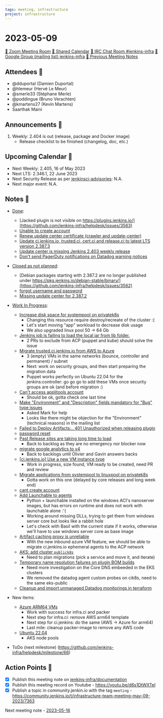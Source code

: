 ```yaml
---
tags: meeting, infrastructure
project: infrastructure
---
```

<!-- markdownlint-disable MD026-->

# 2023-05-09

[:movie_camera: Zoom Meeting Room](https://zoom.us/j/92454301214?pwd=aEVoUi9EanpaakN3L1ZxRlpDQk5Ddz09)
[:calendar: Shared Calendar](https://jenkins.io/event-calendar/)
[:speech_balloon: IRC Chat Room #jenkins-infra](https://jenkins.io/chat/#jenkins-infra)
[:email: Google Group (mailing list) jenkins-infra](https://groups.google.com/g/jenkins-infra)
[🧠 Previous Meeting Notes](https://github.com/jenkins-infra/documentation/blob/main/meetings/2023-05-02.md)

## Attendees 👥


<!-- Handles are community.jenkins.io handles -->

* @dduportal (Damien Duportal)
* @hlemeur (Hervé Le Meur)
* @smerle33 (Stéphane Merle)
* @poddingue (Bruno Verachten)
* @kmartens27 (Kevin Martens)
* Saarthak Maini

## Announcements :loudspeaker:

1. Weekly: 2.404 is out (release, package and Docker image)
    * Release checklist to be finished (changelog, doc, etc.)

## Upcoming Calendar 📆

* Next Weekly: 2.405, 16 of May 2023
* Next LTS: 2.346.1, 22 June 2023
* Next Security Release as per [jenkinsci-advisories](https://groups.google.com/g/jenkinsci-advisories): N.A.
* Next major event: N.A.

## Notes :book:


* [Done](https://github.com/jenkins-infra/helpdesk/milestone/65?closed=1):
  * [Jacked plugin is not visible on https://plugins.jenkins.io/](https://github.com/jenkins-infra/helpdesk/issues/3563)
  * [Unable to create account](https://github.com/jenkins-infra/helpdesk/issues/3566)
  * [Renew update center certificate (crawler and update-center)](https://github.com/jenkins-infra/helpdesk/issues/3489)
  * [Update ci.jenkins.io, trusted.ci, cert.ci and release.ci to latest LTS version 2.387.3](https://github.com/jenkins-infra/helpdesk/issues/3561)
  * [Update center is missing Jenkins 2.403 weekly release](https://github.com/jenkins-infra/helpdesk/issues/3556)
  * [Don't send PagerDuty notifications on Datadog warning notices](https://github.com/jenkins-infra/helpdesk/issues/3555)

* [Closed as not planned](https://github.com/jenkins-infra/helpdesk/milestone/65?closed=1):

  * [Debian packages starting with 2.387.2 are no longer published under https://pkg.jenkins.io/debian-stable/binary/](https://github.com/jenkins-infra/helpdesk/issues/3562)
  * [forgot username and password](https://github.com/jenkins-infra/helpdesk/issues/3560)
  * [Missing update center for 2.387.2](https://github.com/jenkins-infra/helpdesk/issues/3550)

* [Work In Progress](https://github.com/jenkins-infra/helpdesk/milestone/65):

  * [Increase disk space for systempool on privatek8s](https://github.com/jenkins-infra/helpdesk/issues/3539)
      * Changing this resource require destroy/recreate of the cluster :(
      * Let's start moving "app" workload to decrease disk usage
      * We also upgraded linux pool 50 -> 64 Gb
  * [Jenkins job is failing to load the local jar from lib folder.](https://github.com/jenkins-infra/helpdesk/issues/3567)
      * 2 PRs to exclude from ACP (puppet and kube) should solve the issue
  * [Migrate trusted.ci.jenkins.io from AWS to Azure](https://github.com/jenkins-infra/helpdesk/issues/3486)
      * 3 (empty) VMs in the same networks (bounce, controller and permanent) / subnet
      * Next: work on security groups, and then start preparing the migration data
      * Puppet works perfectly on Ubuntu 22.04 for the jenkins:controller: go go go to add these VMs once security groups are ok (and before migration :)
  * [Can't access applitools account](https://github.com/jenkins-infra/helpdesk/issues/3564)
      * Should be ok, gotta check one last time
  * [Make "Environment" and "Description" fields mandatory for "Bug" type issues](https://github.com/jenkins-infra/helpdesk/issues/3515)
      * Asked Mark for help 
      * Looks like there might be objection for the "Environment" (technical reasons) in the mailing list
  * [Failed to Deploy Artifacts:.. 401 Unauthorized when releasing plugin](https://github.com/jenkins-infra/helpdesk/issues/3568)
  * [password reset](https://github.com/jenkins-infra/helpdesk/issues/3569)
  * [Past Release sites are taking long time to load](https://github.com/jenkins-infra/helpdesk/issues/3525)
      * Back to backlog as they are no emergency nor blocker now
  * [migrate google analytics to v4](https://github.com/jenkins-infra/helpdesk/issues/3530)
      * Back to backlogs until Olivier and Gavin answers backs
  * [[ci.jenkins.io] Use a new VM instance type](https://github.com/jenkins-infra/helpdesk/issues/3535)
      * Work in progress, size found, VM ready to be created, need PR and review
  * [Migrate applications from systempool to linuxpool on privatek8s](https://github.com/jenkins-infra/helpdesk/issues/3540)
      * Gotta work on this one (delayed by core releases and long week end)
  * [cant create account](https://github.com/jenkins-infra/helpdesk/issues/3506)
  * [Add Launchable to agents](https://github.com/jenkins-infra/helpdesk/issues/3484)
      * Python + launchable installed on the windows ACI's nanoserver images, but has errors on runtime and does not work with launchable alone :'(
      * Working around missing DLLs, trying to get them from windows server core but looks like a rabbit hole
      * Let's check with Basil with the current state if it works, otherwise we'll have to use windows server core as base image
  * [Artifact caching proxy is unreliable](https://github.com/jenkins-infra/helpdesk/issues/3481)
      * With the new inbound azure VM feature, we should be able to migrate ci.jenkins.io ephemeral agents to the ACP network
  * [AKS: add cluster `publick8s`](https://github.com/jenkins-infra/helpdesk/issues/3351)
      * Need to plan migrations (pick a service and move it, and iterate)
  * [Temporary name resolution failures on plugin BOM builds](https://github.com/jenkins-infra/helpdesk/issues/3559)
      * Need more investigation on the Core DNS embeeded in the EKS clusters
      * We removed the datadog agent custom probes on cik8s, need to the same eks-public
  * [Cleanup and import unmanaged Datadog monitorings in terraform](https://github.com/jenkins-infra/helpdesk/issues/3558)

* New items:
  * [Azure ARM64 VMs](https://github.com/jenkins-infra/helpdesk/issues/3471)
      * Work with success for infra.ci and packer
      * Next step for infra.ci: remove AWS arm64 template
      * Next step for ci.jenkins: do the same (AWS -> Azure for arm64)
      * Last mile: cleanup packer-image to remove any AWS code
  * [Ubuntu 22.04](https://github.com/jenkins-infra/helpdesk/issues/2982)
      * AKS node pools

* ToDo (next milestone) (https://github.com/jenkins-infra/helpdesk/milestone/66)

## Action Points :muscle:

<!-- How To: https://github.com/jenkins-infra/runbooks/tree/main/meetings -->
* [x] Publish this meeting note on [jenkins-infra/documentation](https://github.com/jenkins-infra/documentation) 
* [x] Publish this meeting record on Youtube - https://youtu.be/d6s1DtWXTeI
* [x] Publish a topic in community.jenkin.io with the tag `meeting` - https://community.jenkins.io/t/infrastructure-team-meeting-may-09-2023/7363

Next meeting note - [2023-05-16](https://github.com/jenkins-infra/documentation/blob/main/meetings/2023-05-16.md) 